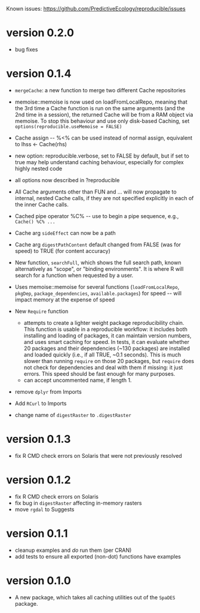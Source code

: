 Known issues: https://github.com/PredictiveEcology/reproducible/issues

version 0.2.0
=============

* bug fixes

version 0.1.4
=============

* `mergeCache`: a new function to merge two different Cache repositories
* memoise::memoise is now used on loadFromLocalRepo, meaning that the 3rd time a Cache function is run on the same arguments (and the 2nd time in a session), the returned Cache will be from a RAM object via memoise. To stop this behaviour and use only disk-based Caching, set `options(reproducible.useMemoise = FALSE)` 
* Cache assign -- %<% can be used instead of normal assign, equivalent to lhss <- Cache(rhs)
* new option: reproducible.verbose, set to FALSE by default, but if set to true may help understand caching behaviour, especially for complex highly nested code
* all options now described in ?reproducible
* All Cache arguments other than FUN and ... will now propagate to internal, nested Cache calls, if they are not specified explicitly in each of the inner Cache calls. 
* Cached pipe operator %C% -- use to begin a pipe sequence, e.g., `Cache() %C% ...`
* Cache arg `sideEffect` can now be a path
* Cache arg `digestPathContent` default changed from FALSE (was for speed) to TRUE (for content accuracy)
* New function, `searchFull`, which shows the full search path, known alternatively as "scope", or "binding environments". It is where R will search for a function when requested by a user.
* Uses memoise::memoise for several functions (`loadFromLocalRepo`, `pkgDep`, `package_dependencies`, `available.packages`) for speed -- will impact memory at the expense of speed
* New `Require` function 

    - attempts to create a lighter weight package reproducibility chain. This function is usable in a reproducible workflow: it includes both installing and loading of packages, it can maintain version numbers, and uses smart caching for speed. In tests, it can evaluate whether 20 packages and their dependencies (~130 packages) are installed and loaded quickly (i.e., if all TRUE,  ~0.1 seconds). This is much slower than running `require` on those 20 packages, but `require` does not check for dependencies and deal with them if missing: it just errors. This speed should be fast enough for many purposes.
    - can accept uncommented name, if length 1.
    
* remove `dplyr` from Imports
* Add `RCurl` to Imports
* change name of `digestRaster` to `.digestRaster`

version 0.1.3
=============

* fix R CMD check errors on Solaris that were not previously resolved

version 0.1.2
=============

* fix R CMD check errors on Solaris
* fix bug in `digestRaster` affecting in-memory rasters
* move `rgdal` to Suggests

version 0.1.1
=============

* cleanup examples and *do* run them (per CRAN)
* add tests to ensure all exported (non-dot) functions have examples

version 0.1.0
=============

* A new package, which takes all caching utilities out of the `SpaDES` package.
